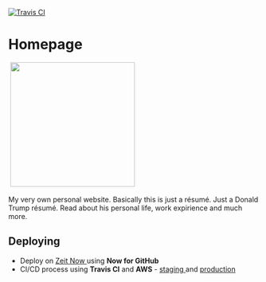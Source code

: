 [![Travis CI](https://travis-ci.org/prikhodkoos/homepage.svg?branch=master)](https://travis-ci.org/prikhodkoos/homepage) 

# Homepage
![]( )
<img src="https://media.giphy.com/media/bcKmIWkUMCjVm/giphy.gif" width="250px">
<p>My very own personal website. Basically this is just a résumé. Just a Donald Trump résumé. Read about his personal life, work expirience and much more.</p>   


## Deploying
<ul>
    <li>Deploy  on <a href="https://homepage-git-develop.prikhodks.now.sh/">Zeit Now  </a>using <strong>Now for GitHub</strong></li>
    <li>CI/CD process using <strong>Travis CI</strong> and <strong>AWS</strong> - <a href="http://svitlanaprikhodko.com-staging.s3-website.eu-central-1.amazonaws.com/">staging </a> and <a href="http://svitlanaprikhodko.com-prod.s3-website.eu-central-1.amazonaws.com/">production </a></li>
</ul>